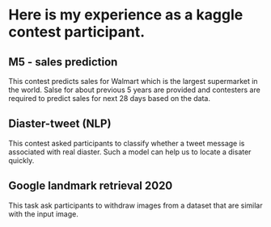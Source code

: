 # Here is my experience as a kaggle contest participant.
## M5 - sales prediction
This contest predicts sales for Walmart which is the largest supermarket in the world. Salse for about previous 5 years are provided and contesters are required to predict sales for next 28 days based on the data.

## Diaster-tweet (NLP)
This contest asked participants to classify whether a tweet message is associated with real diaster. Such a model can help us to locate a disater quickly.

## Google landmark retrieval 2020
This task ask participants to withdraw images from a dataset that are similar with the input image.
